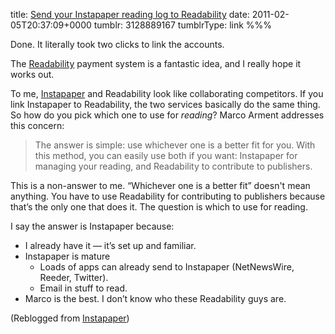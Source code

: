 title: [Send your Instapaper reading log to Readability](http://blog.instapaper.com/post/3127304418)
date: 2011-02-05T20:37:09+0000
tumblr: 3128889167
tumblrType: link
%%%

Done. It literally took two clicks to link the accounts. 

The [Readability][R] payment system is a fantastic idea, and I really hope it works out. 

[R]: https://www.readability.com/

To me, [Instapaper][I] and Readability look like collaborating competitors. If you link Instapaper to Readability, the two services basically do the same thing. So how do you pick which one to use for *reading*? Marco Arment addresses this concern:

[I]: http://www.instapaper.com/

> The answer is simple: use whichever one is a better fit for you. With this method, you can easily use both if you want: Instapaper for managing your reading, and Readability to contribute to publishers.

This is a non-answer to me. “Whichever one is a better fit” doesn't mean anything. You have to use Readability for contributing to publishers because that’s the only one that does it. The question is which to use for reading. 

I say the answer is Instapaper because:

- I already have it — it’s set up and familiar. 
- Instapaper is mature
    - Loads of apps can already send to Instapaper (NetNewsWire, Reeder, Twitter).
    - Email in stuff to read.
- Marco is the best. I don’t know who these Readability guys are. 

(Reblogged from [Instapaper](https://blog.instapaper.com/post/3127304418))

